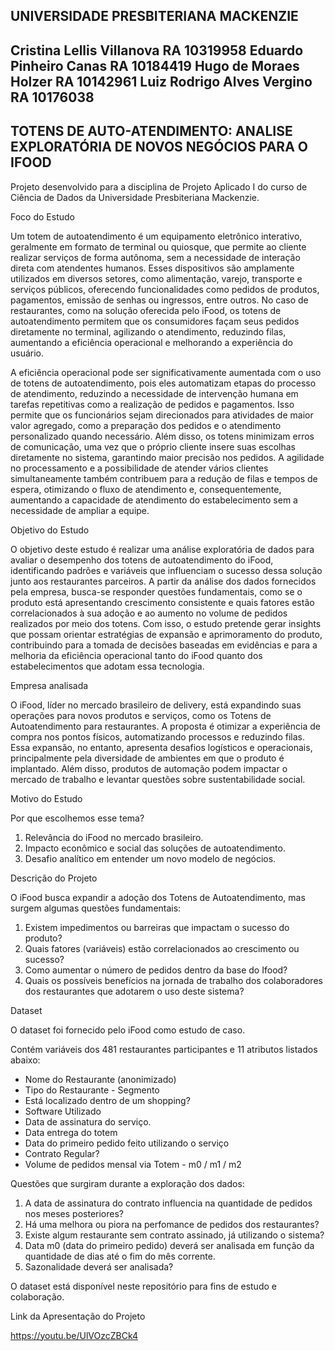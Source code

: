 UNIVERSIDADE PRESBITERIANA MACKENZIE
---------------------------------------
Cristina Lellis Villanova  RA 10319958
Eduardo Pinheiro Canas     RA 10184419
Hugo de Moraes Holzer      RA 10142961
Luiz Rodrigo Alves Vergino RA 10176038
---------------------------------------
TOTENS DE AUTO-ATENDIMENTO: ANALISE EXPLORATÓRIA DE NOVOS NEGÓCIOS PARA O IFOOD
---------------------------------------
Projeto desenvolvido para a disciplina de Projeto Aplicado I do curso de Ciência de Dados da Universidade Presbiteriana Mackenzie.

Foco do Estudo

Um totem de autoatendimento é um equipamento eletrônico interativo, geralmente em formato de terminal ou quiosque, que permite ao cliente realizar serviços de forma autônoma, sem a necessidade de interação direta com atendentes humanos. Esses dispositivos são amplamente utilizados em diversos setores, como alimentação, varejo, transporte e serviços públicos, oferecendo funcionalidades como pedidos de produtos, pagamentos, emissão de senhas ou ingressos, entre outros. No caso de restaurantes, como na solução oferecida pelo iFood, os totens de autoatendimento permitem que os consumidores façam seus pedidos diretamente no terminal, agilizando o atendimento, reduzindo filas, aumentando a eficiência operacional e melhorando a experiência do usuário.

A eficiência operacional pode ser significativamente aumentada com o uso de totens de autoatendimento, pois eles automatizam etapas do processo de atendimento, reduzindo a necessidade de intervenção humana em tarefas repetitivas como a realização de pedidos e pagamentos. Isso permite que os funcionários sejam direcionados para atividades de maior valor agregado, como a preparação dos pedidos e o atendimento personalizado quando necessário. Além disso, os totens minimizam erros de comunicação, uma vez que o próprio cliente insere suas escolhas diretamente no sistema, garantindo maior precisão nos pedidos. A agilidade no processamento e a possibilidade de atender vários clientes simultaneamente também contribuem para a redução de filas e tempos de espera, otimizando o fluxo de atendimento e, consequentemente, aumentando a capacidade de atendimento do estabelecimento sem a necessidade de ampliar a equipe.

Objetivo do Estudo

O objetivo deste estudo é realizar uma análise exploratória de dados para avaliar o desempenho dos totens de autoatendimento do iFood, identificando padrões e variáveis que influenciam o sucesso dessa solução junto aos restaurantes parceiros. A partir da análise dos dados fornecidos pela empresa, busca-se responder questões fundamentais, como se o produto está apresentando crescimento consistente e quais fatores estão correlacionados à sua adoção e ao aumento no volume de pedidos realizados por meio dos totens. Com isso, o estudo pretende gerar insights que possam orientar estratégias de expansão e aprimoramento do produto, contribuindo para a tomada de decisões baseadas em evidências e para a melhoria da eficiência operacional tanto do iFood quanto dos estabelecimentos que adotam essa tecnologia.

Empresa analisada

O iFood, líder no mercado brasileiro de delivery, está expandindo suas operações para novos produtos e serviços, como os Totens de Autoatendimento para restaurantes. A proposta é otimizar a experiência de compra nos pontos físicos, automatizando processos e reduzindo filas.
Essa expansão, no entanto, apresenta desafios logísticos e operacionais, principalmente pela diversidade de ambientes em que o produto é implantado. Além disso, produtos de automação podem impactar o mercado de trabalho e levantar questões sobre sustentabilidade social.

Motivo do Estudo

Por que escolhemos esse tema?
  1. Relevância do iFood no mercado brasileiro.
  2. Impacto econômico e social das soluções de autoatendimento.
  3. Desafio analítico em entender um novo modelo de negócios.

Descrição do Projeto

O iFood busca expandir a adoção dos Totens de Autoatendimento, mas surgem algumas questões fundamentais:

1. Existem impedimentos ou barreiras que impactam o sucesso do produto?
2. Quais fatores (variáveis) estão correlacionados ao crescimento ou sucesso?
3. Como aumentar o número de pedidos dentro da base do Ifood?
4. Quais os possíveis benefícios na jornada de trabalho dos colaboradores dos restaurantes que adotarem o uso deste sistema?

Dataset

O dataset foi fornecido pelo iFood como estudo de caso.

Contém variáveis dos 481 restaurantes participantes e 11 atributos listados abaixo:

- Nome do Restaurante (anonimizado)
- Tipo do Restaurante - Segmento
- Está localizado dentro de um shopping?
- Software Utilizado
- Data de assinatura do serviço.
- Data entrega do totem
- Data do primeiro pedido feito utilizando o serviço
- Contrato Regular?
- Volume de pedidos mensal via Totem - m0 / m1 / m2

Questões que surgiram durante a exploração dos dados:

1. A data de assinatura do contrato influencia na quantidade de pedidos nos meses posteriores?
2. Há uma melhora ou piora na perfomance de pedidos dos restaurantes?
3. Existe algum restaurante sem contrato assinado, já utilizando o sistema?
4. Data m0 (data do primeiro pedido) deverá ser analisada em função da quantidade de dias até o fim do mês corrente.
5. Sazonalidade deverá ser analisada?

O dataset está disponível neste repositório para fins de estudo e colaboração.

Link da Apresentação do Projeto

https://youtu.be/UlVOzcZBCk4

